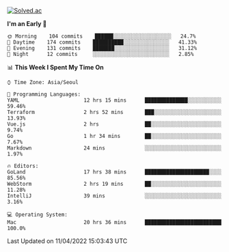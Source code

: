 [![Solved.ac](http://mazassumnida.wtf/api/v2/generate_badge?boj=kuckjwi)](https://solved.ac/kuckjwi)
<!--START_SECTION:waka-->
**I'm an Early 🐤** 

```text
🌞 Morning    104 commits    ██████░░░░░░░░░░░░░░░░░░░   24.7% 
🌆 Daytime    174 commits    ██████████░░░░░░░░░░░░░░░   41.33% 
🌃 Evening    131 commits    ███████░░░░░░░░░░░░░░░░░░   31.12% 
🌙 Night      12 commits     ░░░░░░░░░░░░░░░░░░░░░░░░░   2.85%

```


📊 **This Week I Spent My Time On** 

```text
⌚︎ Time Zone: Asia/Seoul

💬 Programming Languages: 
YAML                     12 hrs 15 mins      ██████████████░░░░░░░░░░░   59.46% 
Terraform                2 hrs 52 mins       ███░░░░░░░░░░░░░░░░░░░░░░   13.93% 
Vue.js                   2 hrs               ██░░░░░░░░░░░░░░░░░░░░░░░   9.74% 
Go                       1 hr 34 mins        ██░░░░░░░░░░░░░░░░░░░░░░░   7.67% 
Markdown                 24 mins             ░░░░░░░░░░░░░░░░░░░░░░░░░   1.97%

🔥 Editors: 
GoLand                   17 hrs 38 mins      █████████████████████░░░░   85.56% 
WebStorm                 2 hrs 19 mins       ██░░░░░░░░░░░░░░░░░░░░░░░   11.28% 
IntelliJ                 39 mins             ░░░░░░░░░░░░░░░░░░░░░░░░░   3.16%

💻 Operating System: 
Mac                      20 hrs 36 mins      █████████████████████████   100.0%

```


 Last Updated on 11/04/2022 15:03:43 UTC
<!--END_SECTION:waka-->
